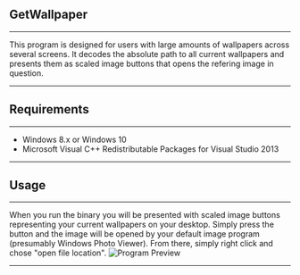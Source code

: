 ﻿GetWallpaper
------------
----------
This program is designed for users with large amounts of wallpapers across several screens.
It decodes the absolute path to all current wallpapers and presents them as scaled image buttons that opens the refering image in question.

----------
Requirements
------------
----------

 - Windows 8.x or Windows 10
 - Microsoft Visual C++ Redistributable Packages for Visual Studio 2013

----------
Usage
-----
----------
When you run the binary you will be presented with scaled image buttons representing your current wallpapers on your desktop.
Simply press the button and the image will be opened by your default image program (presumably Windows Photo Viewer).
From there, simply right click and chose "open file location".
![Program Preview](http://files.erikwelander.se/git/images/GetWallpaper/GetWallpaper.png)

----------

